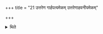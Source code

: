 +++
title = "21 उत्तरेण गार्हपत्यमेकम् उत्तरेणाहवनीयमेकम्"

+++

<details><summary>थिते</summary>

उत्तरेण गार्हपत्यमेकम् । उत्तरेणाहवनीयमेकम् २१
</details>
